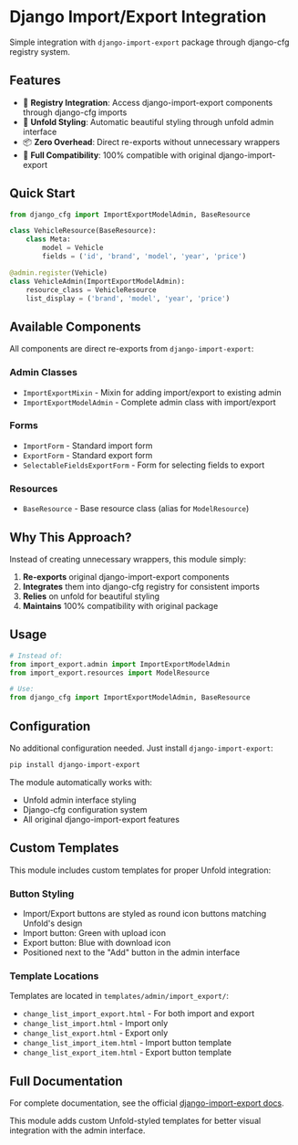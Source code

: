 # Django Import/Export Integration

Simple integration with `django-import-export` package through django-cfg registry system.

## Features

- 🔗 **Registry Integration**: Access django-import-export components through django-cfg imports
- 🎨 **Unfold Styling**: Automatic beautiful styling through unfold admin interface
- 📦 **Zero Overhead**: Direct re-exports without unnecessary wrappers
- 🚀 **Full Compatibility**: 100% compatible with original django-import-export

## Quick Start

```python
from django_cfg import ImportExportModelAdmin, BaseResource

class VehicleResource(BaseResource):
    class Meta:
        model = Vehicle
        fields = ('id', 'brand', 'model', 'year', 'price')

@admin.register(Vehicle)
class VehicleAdmin(ImportExportModelAdmin):
    resource_class = VehicleResource
    list_display = ('brand', 'model', 'year', 'price')
```

## Available Components

All components are direct re-exports from `django-import-export`:

### Admin Classes
- `ImportExportMixin` - Mixin for adding import/export to existing admin
- `ImportExportModelAdmin` - Complete admin class with import/export

### Forms  
- `ImportForm` - Standard import form
- `ExportForm` - Standard export form
- `SelectableFieldsExportForm` - Form for selecting fields to export

### Resources
- `BaseResource` - Base resource class (alias for `ModelResource`)

## Why This Approach?

Instead of creating unnecessary wrappers, this module simply:

1. **Re-exports** original django-import-export components
2. **Integrates** them into django-cfg registry for consistent imports
3. **Relies** on unfold for beautiful styling
4. **Maintains** 100% compatibility with original package

## Usage

```python
# Instead of:
from import_export.admin import ImportExportModelAdmin
from import_export.resources import ModelResource

# Use:
from django_cfg import ImportExportModelAdmin, BaseResource
```

## Configuration

No additional configuration needed. Just install `django-import-export`:

```bash
pip install django-import-export
```

The module automatically works with:
- Unfold admin interface styling
- Django-cfg configuration system
- All original django-import-export features

## Custom Templates

This module includes custom templates for proper Unfold integration:

### Button Styling
- Import/Export buttons are styled as round icon buttons matching Unfold's design
- Import button: Green with upload icon
- Export button: Blue with download icon
- Positioned next to the "Add" button in the admin interface

### Template Locations
Templates are located in `templates/admin/import_export/`:
- `change_list_import_export.html` - For both import and export
- `change_list_import.html` - Import only
- `change_list_export.html` - Export only
- `change_list_import_item.html` - Import button template
- `change_list_export_item.html` - Export button template

## Full Documentation

For complete documentation, see the official [django-import-export docs](https://django-import-export.readthedocs.io/).

This module adds custom Unfold-styled templates for better visual integration with the admin interface.
